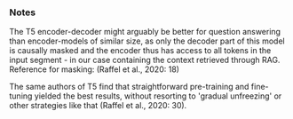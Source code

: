 ### Notes

The T5 encoder-decoder might arguably be better for question answering than encoder-models of similar size, as only the decoder part of this model is causally masked
and the encoder thus has access to all tokens in the input segment - in our case containing the context retrieved through RAG. 
Reference for masking: (Raffel et al., 2020: 18)

The same authors of T5 find that straightforward pre-training and fine-tuning yielded the best results, without resorting to 'gradual unfreezing' or
other strategies like that (Raffel et al., 2020: 30).
